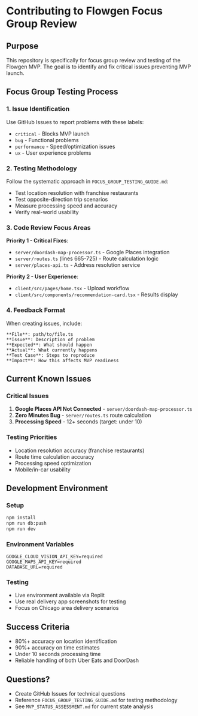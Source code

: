 # Contributing to Flowgen Focus Group Review

## Purpose
This repository is specifically for focus group review and testing of the Flowgen MVP. The goal is to identify and fix critical issues preventing MVP launch.

## Focus Group Testing Process

### 1. Issue Identification
Use GitHub Issues to report problems with these labels:
- `critical` - Blocks MVP launch
- `bug` - Functional problems
- `performance` - Speed/optimization issues
- `ux` - User experience problems

### 2. Testing Methodology
Follow the systematic approach in `FOCUS_GROUP_TESTING_GUIDE.md`:
- Test location resolution with franchise restaurants
- Test opposite-direction trip scenarios
- Measure processing speed and accuracy
- Verify real-world usability

### 3. Code Review Focus Areas
**Priority 1 - Critical Fixes**:
- `server/doordash-map-processor.ts` - Google Places integration
- `server/routes.ts` (lines 665-725) - Route calculation logic
- `server/places-api.ts` - Address resolution service

**Priority 2 - User Experience**:
- `client/src/pages/home.tsx` - Upload workflow
- `client/src/components/recommendation-card.tsx` - Results display

### 4. Feedback Format
When creating issues, include:
```
**File**: path/to/file.ts
**Issue**: Description of problem
**Expected**: What should happen
**Actual**: What currently happens
**Test Case**: Steps to reproduce
**Impact**: How this affects MVP readiness
```

## Current Known Issues

### Critical Issues
1. **Google Places API Not Connected** - `server/doordash-map-processor.ts`
2. **Zero Minutes Bug** - `server/routes.ts` route calculation
3. **Processing Speed** - 12+ seconds (target: under 10)

### Testing Priorities
- Location resolution accuracy (franchise restaurants)
- Route time calculation accuracy
- Processing speed optimization
- Mobile/in-car usability

## Development Environment

### Setup
```bash
npm install
npm run db:push
npm run dev
```

### Environment Variables
```
GOOGLE_CLOUD_VISION_API_KEY=required
GOOGLE_MAPS_API_KEY=required
DATABASE_URL=required
```

### Testing
- Live environment available via Replit
- Use real delivery app screenshots for testing
- Focus on Chicago area delivery scenarios

## Success Criteria
- 80%+ accuracy on location identification
- 90%+ accuracy on time estimates
- Under 10 seconds processing time
- Reliable handling of both Uber Eats and DoorDash

## Questions?
- Create GitHub Issues for technical questions
- Reference `FOCUS_GROUP_TESTING_GUIDE.md` for testing methodology
- See `MVP_STATUS_ASSESSMENT.md` for current state analysis